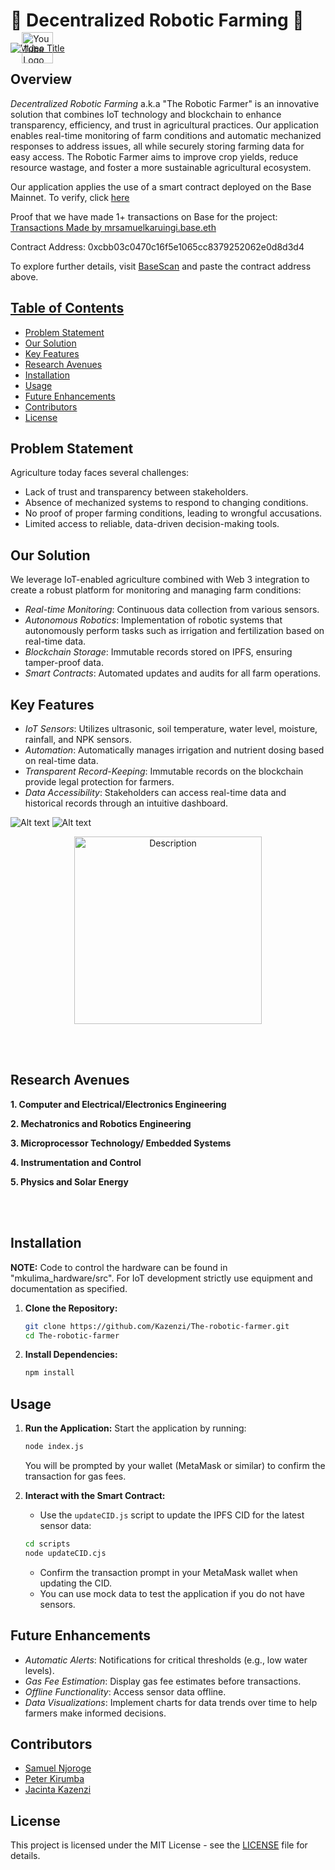 # 🚜 Decentralized Robotic Farming 🤖

<a href="http://www.youtube.com/watch?v=3aW1EPtWOO4" target="_blank" style="position: relative; display: inline-block;">
  <img src="http://img.youtube.com/vi/3aW1EPtWOO4/0.jpg" alt="Video Title" style="display: block;">
  <img src="https://upload.wikimedia.org/wikipedia/commons/4/42/YouTube_icon_%282013-2017%29.png" alt="YouTube Logo" 
       style="position: absolute; top: 50%; left: 50%; transform: translate(-50%, -50%); width: 50px; height: auto;">
</a>


## Overview

*Decentralized Robotic Farming* a.k.a "The Robotic Farmer" is an innovative solution that combines IoT technology and blockchain to enhance transparency, efficiency, and trust in agricultural practices. Our application enables real-time monitoring of farm conditions and automatic mechanized responses to address issues, all while securely storing farming data for easy access. The Robotic Farmer aims to improve crop yields, reduce resource wastage, and foster a more sustainable agricultural ecosystem.

Our application applies the use of a smart contract deployed on the Base Mainnet. To verify, click [here](https://basescan.org/tx/0xa0cec8370d50e3738e3875305d2406a3c49cf04a951348cc5778b26b3b8fc69f) 

Proof that we have made 1+ transactions on Base for the project: [Transactions Made by mrsamuelkaruingi.base.eth](https://basescan.org/address/0xe854a712AE100D1089e1490179Ea1C1F786b56cc)

Contract Address: 0xcbb03c0470c16f5e1065cc8379252062e0d8d3d4

To explore further details, visit [BaseScan](https://basescan.org/) and paste the contract address above.

## <u>Table of Contents</u>
- [Problem Statement](#problem-statement)
- [Our Solution](#our-solution)
- [Key Features](#key-features)
- [Research Avenues](#research-avenues)
- [Installation](#installation)
- [Usage](#usage)
- [Future Enhancements](#future-enhancements)
- [Contributors](#contributors)
- [License](#license)

## Problem Statement

Agriculture today faces several challenges:
- Lack of trust and transparency between stakeholders.
- Absence of mechanized systems to respond to changing conditions.
- No proof of proper farming conditions, leading to wrongful accusations.
- Limited access to reliable, data-driven decision-making tools.

## Our Solution

We leverage IoT-enabled agriculture combined with Web 3 integration to create a robust platform for monitoring and managing farm conditions:
- *Real-time Monitoring*: Continuous data collection from various sensors.
- *Autonomous Robotics*: Implementation of robotic systems that autonomously perform tasks such as irrigation and fertilization based on real-time data.
- *Blockchain Storage*: Immutable records stored on IPFS, ensuring tamper-proof data.
- *Smart Contracts*: Automated updates and audits for all farm operations.

## Key Features

- *IoT Sensors*: Utilizes ultrasonic, soil temperature, water level, moisture, rainfall, and NPK sensors.
- *Automation*: Automatically manages irrigation and nutrient dosing based on real-time data.
- *Transparent Record-Keeping*: Immutable records on the blockchain provide legal protection for farmers.
- *Data Accessibility*: Stakeholders can access real-time data and historical records through an intuitive dashboard.
  
![Alt text](https://github.com/Kazenzi/The-robotic-farmer/blob/master/hardware_top.png)
![Alt text](https://github.com/Kazenzi/The-robotic-farmer/blob/master/IoT-skeleton-setup.jpg)
<div align="center">
    <img src="https://github.com/Kazenzi/The-robotic-farmer/blob/master/board.jpeg" alt="Description" width="300">
</div>  

<br><br>

## Research Avenues
**1. Computer and Electrical/Electronics Engineering**

**2. Mechatronics and Robotics Engineering**

**3. Microprocessor Technology/ Embedded Systems** 

**4. Instrumentation and Control**

**5. Physics and Solar Energy**
   
<br><br>

## Installation

**NOTE:** Code to control the hardware can be found in "mkulima_hardware/src". For IoT development strictly use equipment and documentation as specified. 

1. **Clone the Repository:**
   ```bash
   git clone https://github.com/Kazenzi/The-robotic-farmer.git
   cd The-robotic-farmer
   ```

2. **Install Dependencies:**
   ```bash
   npm install
   ```

## Usage

1. **Run the Application:** Start the application by running:
   ```bash
   node index.js
   ```
   You will be prompted by your wallet (MetaMask or similar) to confirm the transaction for gas fees.

2. **Interact with the Smart Contract:**
   - Use the `updateCID.js` script to update the IPFS CID for the latest sensor data:
   ```bash
   cd scripts
   node updateCID.cjs
   ```
   - Confirm the transaction prompt in your MetaMask wallet when updating the CID.
   - You can use mock data to test the application if you do not have sensors.

## Future Enhancements

- *Automatic Alerts*: Notifications for critical thresholds (e.g., low water levels).
- *Gas Fee Estimation*: Display gas fee estimates before transactions.
- *Offline Functionality*: Access sensor data offline.
- *Data Visualizations*: Implement charts for data trends over time to help farmers make informed decisions.

## Contributors

- [Samuel Njoroge](https://github.com/sammmmlikescoding)
- [Peter Kirumba](https://github.com/kirushpeter)
- [Jacinta Kazenzi](https://github.com/Kazenzi)

## License

This project is licensed under the MIT License - see the [LICENSE](LICENSE) file for details.
